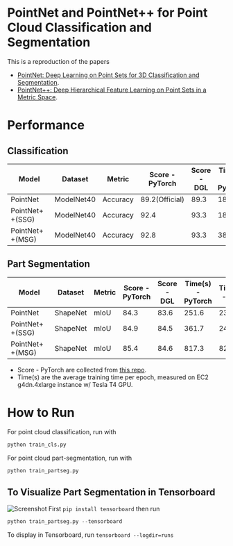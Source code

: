 PointNet and PointNet++ for Point Cloud Classification and Segmentation
====

This is a reproduction of the papers
- [PointNet: Deep Learning on Point Sets for 3D Classification and Segmentation](https://arxiv.org/abs/1612.00593).
- [PointNet++: Deep Hierarchical Feature Learning on Point Sets in a Metric Space](https://arxiv.org/abs/1706.02413).

# Performance

## Classification
| Model           | Dataset    | Metric   | Score - PyTorch  | Score - DGL | Time(s) - PyTorch | Time(s) - DGL |
|-----------------|------------|----------|------------------|-------------|-------------------|---------------|
| PointNet        | ModelNet40 | Accuracy | 89.2(Official)   | 89.3        | 181.8             | 95.0          |
| PointNet++(SSG) | ModelNet40 | Accuracy | 92.4             | 93.3        | 182.6             | 133.7         |
| PointNet++(MSG) | ModelNet40 | Accuracy | 92.8             | 93.3        | 383.6             | 240.5         |

## Part Segmentation

| Model           | Dataset    | Metric   | Score - PyTorch | Score - DGL | Time(s) - PyTorch | Time(s) - DGL |
|-----------------|------------|----------|-----------------|-------------|-------------------|---------------|
| PointNet        | ShapeNet   | mIoU     | 84.3            | 83.6        | 251.6             | 234.0         |
| PointNet++(SSG) | ShapeNet   | mIoU     | 84.9            | 84.5        | 361.7             | 240.1         |
| PointNet++(MSG) | ShapeNet   | mIoU     | 85.4            | 84.6        | 817.3             | 821.8         |

+ Score - PyTorch are collected from [this repo](https://github.com/yanx27/Pointnet_Pointnet2_pytorch).
+ Time(s) are the average training time per epoch, measured on EC2 g4dn.4xlarge instance w/ Tesla T4 GPU.
# How to Run

For point cloud classification, run with

```python
python train_cls.py
```

For point cloud part-segmentation, run with

```python
python train_partseg.py
```

## To Visualize Part Segmentation in Tensorboard
![Screenshot](vis.png)
First ``pip install tensorboard``
then run
```python 
python train_partseg.py --tensorboard
```
To display in Tensorboard, run 
``tensorboard --logdir=runs``
